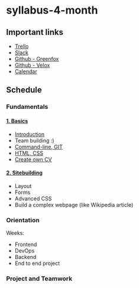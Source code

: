 # syllabus-4-month

## Important links
- [Trello](https://trello.com/gfvelox)
- [Slack](https://greenfox-velox.slack.com)
- [Github - Greenfox](https://github.com/greenfox-academy)
- [Github - Velox](https://github.com/greenfox-velox)
- [Calendar](https://calendar.google.com/calendar/embed?src=greenfoxacademy.com_ehpmoefcl83hl1t1kgdgaio1cg%40group.calendar.google.com&ctz=Europe/Budapest)

## Schedule

### Fundamentals

#### [1. Basics](week-01/)
- [Introduction](week-01/1-introduction)
- Team building :)
- [Command-line, GIT](week-01/3-command-line)
- [HTML, CSS](week-01/4-html-css)
- [Create own CV](week-01/5-cv)

#### [2. Sitebuilding](week-02/)
- Layout
- Forms
- Advanced CSS
- Build a complex webpage (like Wikipedia article)

### Orientation
Weeks:
- Frontend
- DevOps
- Backend
- End to end project

### Project and Teamwork
